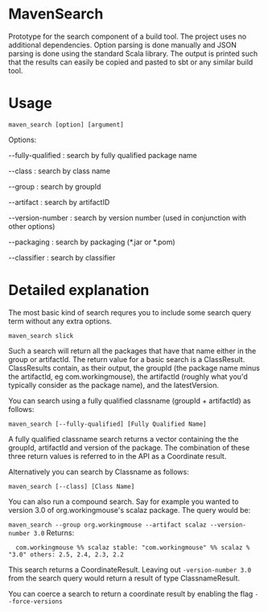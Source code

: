 # MavenSearch
Prototype for the search component of a build tool. The project uses no additional dependencies. Option parsing is done manually and JSON parsing is done using the standard Scala library. The output is printed such that the results can easily be copied and pasted to sbt or any similar build tool.

# Usage
`maven_search [option] [argument]`

Options:

--fully-qualified  : search by fully qualified package name

--class            : search by class name

--group            : search by groupId

--artifact         : search by artifactID

--version-number   : search by version number (used in conjunction with other options)

--packaging        : search by packaging (*.jar or *.pom)

--classifier       : search by classifier


# Detailed explanation
The most basic kind of search requres you to include some search query term without any extra options.


`maven_search slick`

Such a search will return all the packages that have that name either in the group or artifactId. The return value for a basic search is a ClassResult. ClassResults contain, as their output, the groupId (the package name minus the artifactId, eg com.workingmouse), the artifactId (roughly what you'd typically consider as the package name), and the latestVersion.

You can search using a fully qualified classname (groupId + artifactId) as follows:


`maven_search [--fully-qualified] [Fully Qualified Name]`

A fully qualified classname search returns a vector containing the the groupId, artifactId and version of the package.
The combination of these three return values is referred to in the API as a Coordinate result. 

Alternatively you can search by Classname as follows:


`maven_search [--class] [Class Name]`

You can also run a compound search. Say for example you wanted to version 3.0 of org.workingmouse's scalaz package. The query would be:


`maven_search --group org.workingmouse --artifact scalaz --version-number 3.0`
Returns:

`  com.workingmouse %% scalaz
    stable: "com.workingmouse" %% scalaz % "3.0"
    others: 2.5, 2.4, 2.3, 2.2`


This search returns a CoordinateResult. Leaving out `-version-number 3.0` from the search query would return a result of type ClassnameResult.

You can coerce a search to return a coordinate result by enabling the flag `--force-versions`
